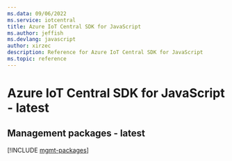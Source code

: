 ```yaml
---
ms.data: 09/06/2022
ms.service: iotcentral
title: Azure IoT Central SDK for JavaScript
ms.author: jeffish
ms.devlang: javascript
author: xirzec
description: Reference for Azure IoT Central SDK for JavaScript
ms.topic: reference
---
```

# Azure IoT Central SDK for JavaScript - latest

## Management packages - latest
[!INCLUDE [mgmt-packages](iot-central-mgmt-index.md)]